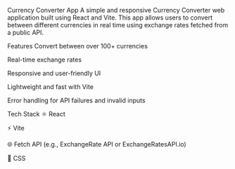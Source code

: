 Currency Converter App
A simple and responsive Currency Converter web application built using React and Vite. This app allows users to convert between different currencies in real time using exchange rates fetched from a public API.

Features 
Convert between over 100+ currencies

Real-time exchange rates

Responsive and user-friendly UI

Lightweight and fast with Vite

Error handling for API failures and invalid inputs

Tech Stack 
⚛️ React

⚡ Vite

🌐 Fetch API (e.g., ExchangeRate API or ExchangeRatesAPI.io)

💅 CSS
